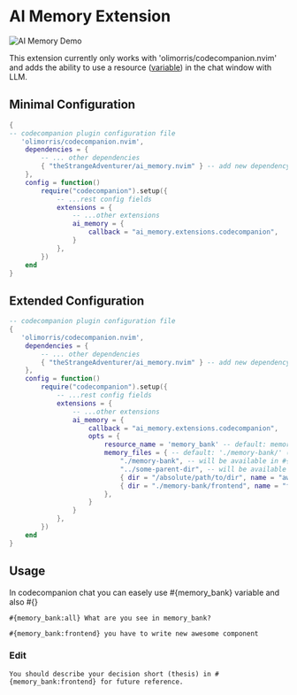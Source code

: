 # AI Memory Extension

![AI Memory Demo](static/ai_memory_demo.gif)

This extension currently only works with 'olimorris/codecompanion.nvim' and adds the ability to use a resource ([variable](https://codecompanion.olimorris.dev/usage/chat-buffer/variables.html#using-variables)) in the chat window with LLM.

## Minimal Configuration

```lua
{
-- codecompanion plugin configuration file
   'olimorris/codecompanion.nvim',
	dependencies = {
        -- ... other dependencies
		{ "theStrangeAdventurer/ai_memory.nvim" } -- add new dependency
	},
	config = function()
        require("codecompanion").setup({
            -- ...rest config fields
			extensions = {
                -- ...other extensions
				ai_memory = {
					callback = "ai_memory.extensions.codecompanion",
				}
			},
        })
    end
}
```

## Extended Configuration

```lua
-- codecompanion plugin configuration file
{
   'olimorris/codecompanion.nvim',
	dependencies = {
        -- ... other dependencies
		{ "theStrangeAdventurer/ai_memory.nvim" } -- add new dependency
	},
	config = function()
        require("codecompanion").setup({
            -- ...rest config fields
			extensions = {
                -- ...other extensions
				ai_memory = {
					callback = "ai_memory.extensions.codecompanion",
					opts = {
						resource_name = 'memory_bank' -- default: memory_bank (variable name in a chat window) 
						memory_files = { -- default: './memory-bank/' (or env.AI_MEMORY_DEFAULT_MEMORY_FILES_PATH)
                            "./memory-bank", -- will be available in #{memory_bank:./memory-bank} variable
                            "../some-parent-dir", -- will be available in codecompanion chat window as #{memory_bank:../some-parent-dir}
                            { dir = "/absolute/path/to/dir", name = "awesome" }, -- will be available as #{memory_bank:awesome} variable
                            { dir = "./memory-bank/frontend", name = "frontend" }, -- will be available as #{memory_bank:frontend} variable
                        }, 
					}
				}
			},
        })
    end
}
```
## Usage

In codecompanion chat you can easely use #{memory_bank} variable and also #{}

```
#{memory_bank:all} What are you see in memory_bank?
```

```
#{memory_bank:frontend} you have to write new awesome component 
```
### Edit

```
You should describe your decision short (thesis) in #{memory_bank:frontend} for future reference.
```
